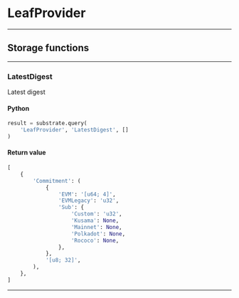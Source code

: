 
# LeafProvider

---------
## Storage functions

---------
### LatestDigest
 Latest digest

#### Python
```python
result = substrate.query(
    'LeafProvider', 'LatestDigest', []
)
```

#### Return value
```python
[
    {
        'Commitment': (
            {
                'EVM': '[u64; 4]',
                'EVMLegacy': 'u32',
                'Sub': {
                    'Custom': 'u32',
                    'Kusama': None,
                    'Mainnet': None,
                    'Polkadot': None,
                    'Rococo': None,
                },
            },
            '[u8; 32]',
        ),
    },
]
```
---------